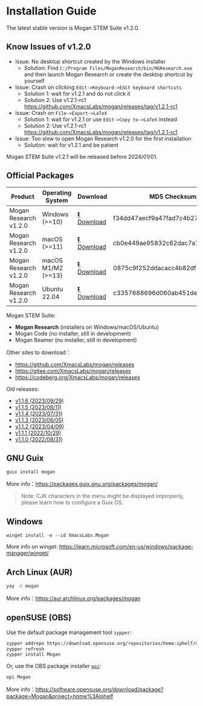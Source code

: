 # Installation Guide
The latest stable version is Mogan STEM Suite v1.2.0.

## Know Issues of v1.2.0
+ Issue: No desktop shortcut created by the Windows installer
  - Solution: Find `C:/Program Files/MoganResearch/bin/MGResearch.exe` and then launch Mogan Research or create the desktop shortcut by yourself
+ Issue: Crash on clicking `Edit->Keyboard->Edit keyboard shortcuts`
  - Solution 1: wait for v1.2.1 and do not click it
  - Solution 2: Use v1.2.1-rc1 https://github.com/XmacsLabs/mogan/releases/tag/v1.2.1-rc1
+ Issue: Crash on `File->Export->LaTeX`
  - Solution 1: wait for v1.2.1 or use `Edit->Copy to->LaTeX` instead
  - Solution 2: Use v1.2.1-rc1 https://github.com/XmacsLabs/mogan/releases/tag/v1.2.1-rc1
+ Issue: Too slow to open Mogan Research v1.2.0 for the first installation
  - Solution: wait for v1.2.1 and be patient

Mogan STEM Suite v1.2.1 will be released before 2024/01/01.

## Official Packages
| Product | Operating System | Download | MD5 Checksum|
|---------|-------|-----|--------|
| Mogan Research v1.2.0 | Windows (>=10)| [⏬ Download](https://mirrors.ustc.edu.cn/github-release/XmacsLabs/mogan/v1.2.0/MoganResearch-v1.2.0-64bit-installer.exe) | f34dd47aecf9a47fad7c4b27529ef8b4 |
| Mogan Research v1.2.0 | macOS (>=11) | [⏬ Download](https://mirrors.ustc.edu.cn/github-release/XmacsLabs/mogan/v1.2.0/MoganResearch-v1.2.0.dmg) | cb0e449ae95832c62dac7a16e4fecb9e |
| Mogan Research v1.2.0 | macOS M1/M2 (>=13) | [⏬ Download](https://mirrors.ustc.edu.cn/github-release/XmacsLabs/mogan/v1.2.0/MoganResearch-v1.2.0-arm.dmg) | 0875c9f252ddacacc4b82df0f341f157 |
| Mogan Research v1.2.0 | Ubuntu 22.04 | [⏬ Download](https://mirrors.ustc.edu.cn/github-release/XmacsLabs/mogan/v1.2.0/mogan-research-v1.2.0-ubuntu22.04.deb) | c3357688696d060ab451de27bf9364bf |

Mogan STEM Suite:
+ **Mogan Research** (installers on Windows/macOS/Ubuntu)
+ Mogan Code (no installer, still in development)
+ Mogan Beamer (no installer, still in development)


Other sites to download：
+ https://github.com/XmacsLabs/mogan/releases
+ https://gitee.com/XmacsLabs/mogan/releases
+ https://codeberg.org/XmacsLabs/mogan/releases

Old releases:
+ [v1.1.6 (2023/09/29)](https://github.com/XmacsLabs/mogan/releases/tag/v1.1.6)
+ [v1.1.5 (2023/08/11)](https://github.com/XmacsLabs/mogan/releases/tag/v1.1.5)
+ [v1.1.4 (2023/07/31)](https://github.com/XmacsLabs/mogan/releases/tag/v1.1.4)
+ [v1.1.3 (2023/06/05)](https://github.com/XmacsLabs/mogan/releases/tag/v1.1.3)
+ [v1.1.2 (2023/04/09)](https://github.com/XmacsLabs/mogan/releases/tag/v1.1.2)
+ [v1.1.1 (2022/10/29)](https://github.com/XmacsLabs/mogan/releases/tag/v1.1.1)
+ [v1.1.0 (2022/08/31)](https://github.com/XmacsLabs/mogan/releases/tag/v1.1.0)

## GNU Guix
```
guix install mogan
```
More info：https://packages.guix.gnu.org/packages/mogan/

> Note: CJK characters in the menu might be displayed improperly, please learn how to configure a Guix OS.

## Windows
```
winget install -e --id XmacsLabs.Mogan
```
More info on winget: https://learn.microsoft.com/en-us/windows/package-manager/winget/

## Arch Linux (AUR)
```bash
yay -S mogan
```
More info：https://aur.archlinux.org/packages/mogan

## openSUSE (OBS)

Use the default package management tool `zypper`:

```bash
zypper addrepo https://download.opensuse.org/repositories/home:iphelf/openSUSE_Tumbleweed/home:iphelf.repo
zypper refresh
zypper install Mogan
```

Or, use the OBS package installer [`opi`](https://software.opensuse.org/package/opi):

```bash
opi Mogan
```

More info：https://software.opensuse.org/download/package?package=Mogan&project=home%3Aiphelf
